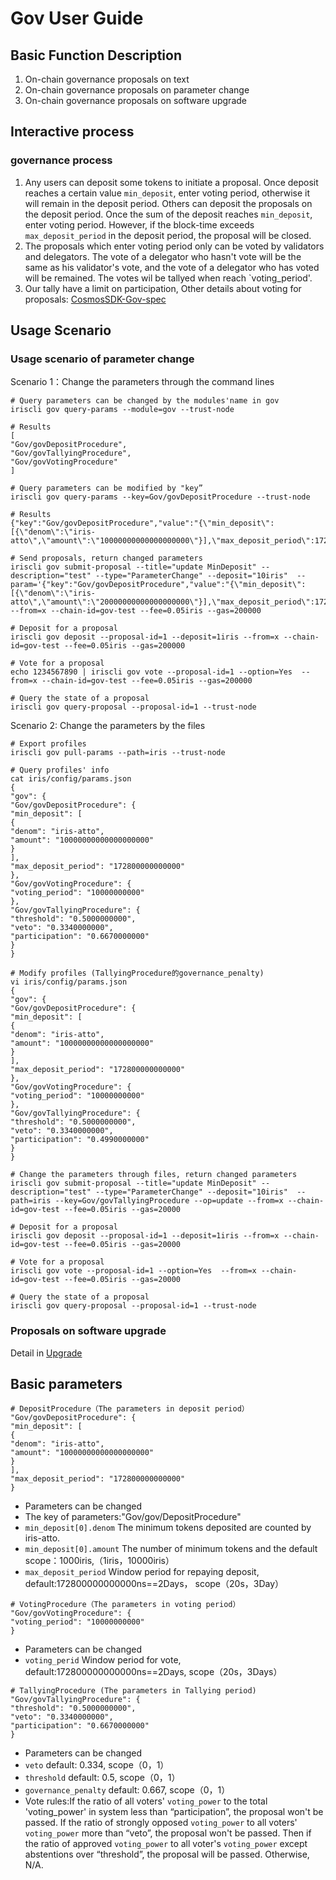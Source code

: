 # Gov User Guide

## Basic Function Description

1. On-chain governance proposals on text
2. On-chain governance proposals on parameter change
3. On-chain governance proposals on software upgrade 

## Interactive process

### governance process

1. Any users can deposit some tokens to initiate a proposal. Once deposit reaches a certain value `min_deposit`, enter voting period, otherwise it will remain in the deposit period. Others can deposit the proposals on the deposit period. Once the sum of the deposit reaches `min_deposit`, enter voting period. However, if the block-time exceeds `max_deposit_period` in the deposit period, the proposal will be closed.
2. The proposals which enter voting period only can be voted by validators and delegators. The vote of a delegator who hasn't vote will be the same as his validator's vote, and the vote of a delegator who has voted will be remained. The votes wil be tallyed when reach `voting_period'.
3. Our tally have a limit on participation, Other details about voting for proposals:
[CosmosSDK-Gov-spec](https://github.com/cosmos/cosmos-sdk/blob/develop/docs/spec/governance/overview.md)

## Usage Scenario

### Usage scenario of parameter change

Scenario 1：Change the parameters through the command lines

```
# Query parameters can be changed by the modules'name in gov 
iriscli gov query-params --module=gov --trust-node

# Results
[
"Gov/govDepositProcedure",
"Gov/govTallyingProcedure",
"Gov/govVotingProcedure"
]

# Query parameters can be modified by "key”
iriscli gov query-params --key=Gov/govDepositProcedure --trust-node

# Results
{"key":"Gov/govDepositProcedure","value":"{\"min_deposit\":[{\"denom\":\"iris-atto\",\"amount\":\"10000000000000000000\"}],\"max_deposit_period\":172800000000000}","op":""}

# Send proposals, return changed parameters
iriscli gov submit-proposal --title="update MinDeposit" --description="test" --type="ParameterChange" --deposit="10iris"  --param='{"key":"Gov/govDepositProcedure","value":"{\"min_deposit\":[{\"denom\":\"iris-atto\",\"amount\":\"20000000000000000000\"}],\"max_deposit_period\":172800000000000}","op":"update"}}' --from=x --chain-id=gov-test --fee=0.05iris --gas=200000

# Deposit for a proposal
iriscli gov deposit --proposal-id=1 --deposit=1iris --from=x --chain-id=gov-test --fee=0.05iris --gas=200000

# Vote for a proposal
echo 1234567890 | iriscli gov vote --proposal-id=1 --option=Yes  --from=x --chain-id=gov-test --fee=0.05iris --gas=200000

# Query the state of a proposal
iriscli gov query-proposal --proposal-id=1 --trust-node

```

Scenario 2: Change the parameters by the files

```
# Export profiles
iriscli gov pull-params --path=iris --trust-node

# Query profiles' info
cat iris/config/params.json                                              {
"gov": {
"Gov/govDepositProcedure": {
"min_deposit": [
{
"denom": "iris-atto",
"amount": "10000000000000000000"
}
],
"max_deposit_period": "172800000000000"
},
"Gov/govVotingProcedure": {
"voting_period": "10000000000"
},
"Gov/govTallyingProcedure": {
"threshold": "0.5000000000",
"veto": "0.3340000000",
"participation": "0.6670000000"
}
}

# Modify profiles (TallyingProcedure的governance_penalty)
vi iris/config/params.json                                               {
"gov": {
"Gov/govDepositProcedure": {
"min_deposit": [
{
"denom": "iris-atto",
"amount": "10000000000000000000"
}
],
"max_deposit_period": "172800000000000"
},
"Gov/govVotingProcedure": {
"voting_period": "10000000000"
},
"Gov/govTallyingProcedure": {
"threshold": "0.5000000000",
"veto": "0.3340000000",
"participation": "0.4990000000"
}
}

# Change the parameters through files, return changed parameters
iriscli gov submit-proposal --title="update MinDeposit" --description="test" --type="ParameterChange" --deposit="10iris"  --path=iris --key=Gov/govTallyingProcedure --op=update --from=x --chain-id=gov-test --fee=0.05iris --gas=20000

# Deposit for a proposal
iriscli gov deposit --proposal-id=1 --deposit=1iris --from=x --chain-id=gov-test --fee=0.05iris --gas=20000

# Vote for a proposal
iriscli gov vote --proposal-id=1 --option=Yes  --from=x --chain-id=gov-test --fee=0.05iris --gas=20000

# Query the state of a proposal
iriscli gov query-proposal --proposal-id=1 --trust-node
```

### Proposals on software upgrade

Detail in [Upgrade](upgrade.md)

## Basic parameters

```
# DepositProcedure（The parameters in deposit period）
"Gov/govDepositProcedure": {
"min_deposit": [
{
"denom": "iris-atto",
"amount": "10000000000000000000"
}
],
"max_deposit_period": "172800000000000"
}
```

* Parameters can be changed
* The key of parameters:"Gov/gov/DepositProcedure"
* `min_deposit[0].denom`  The minimum tokens deposited are counted by iris-atto.
* `min_deposit[0].amount` The number of minimum tokens and the default scope：1000iris,（1iris，10000iris）
* `max_deposit_period`    Window period for repaying deposit, default:172800000000000ns==2Days， scope（20s，3Day）     

```
# VotingProcedure（The parameters in voting period）
"Gov/govVotingProcedure": {
"voting_period": "10000000000"
}
```

* Parameters can be changed   
* `voting_perid`  Window period for vote, default:172800000000000ns==2Days, scope（20s，3Days）

```
# TallyingProcedure (The parameters in Tallying period)    
"Gov/govTallyingProcedure": {
"threshold": "0.5000000000",
"veto": "0.3340000000",
"participation": "0.6670000000"
}
``` 

* Parameters can be changed
* `veto` default: 0.334, scope（0，1）
* `threshold` default: 0.5, scope（0，1）
* `governance_penalty` default: 0.667, scope（0，1）
*  Vote rules:If the ratio of all voters' `voting_power` to the total 'voting_power' in system less than “participation”, the proposal won't be passed. If the ratio of strongly opposed `voting_power` to all voters' `voting_power` more than “veto”, the proposal won't be passed. Then if the ratio of approved `voting_power` to all voter's `voting_power` except abstentions over “threshold”, the proposal will be passed. Otherwise, N/A.
